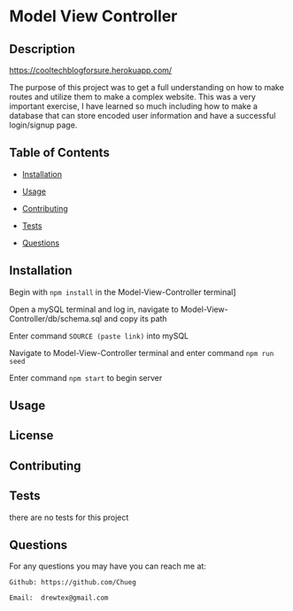 # Model View Controller


## Description

https://cooltechblogforsure.herokuapp.com/

The purpose of this project was to get a full understanding on how to make routes and utilize them to make a complex website. This was a very important exercise, I have learned so much including how to make a database that can store encoded user information and have a successful login/signup page.

## Table of Contents

* [Installation](#installation)

* [Usage](#usage)

* [Contributing](#contributing)

* [Tests](#tests)

* [Questions](#questions)
## Installation


Begin with `npm install` in the Model-View-Controller terminal]

Open a mySQL terminal and log in, navigate to Model-View-Controller/db/schema.sql and copy its path

Enter command `SOURCE (paste link)` into mySQL

Navigate to Model-View-Controller terminal and enter command `npm run seed`

Enter command `npm start` to begin server

## Usage




## License

## Contributing


## Tests

there are no tests for this project

## Questions



For any questions you may have you can reach me at:

    Github: https://github.com/Chueg

    Email:  drewtex@gmail.com


